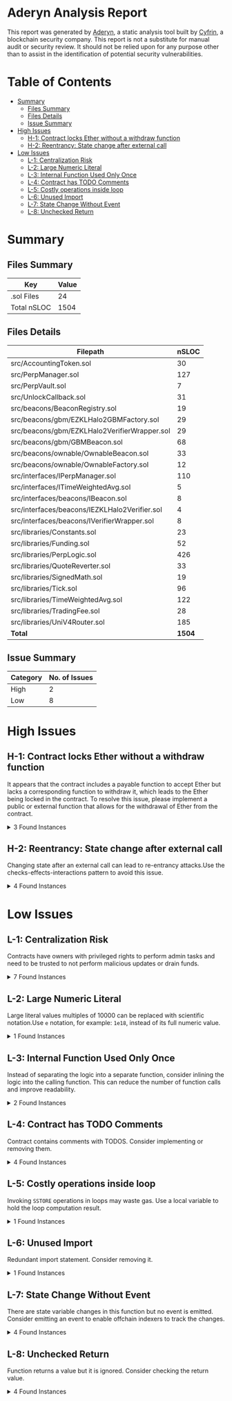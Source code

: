 # Aderyn Analysis Report

This report was generated by [Aderyn](https://github.com/Cyfrin/aderyn), a static analysis tool built by
[Cyfrin](https://cyfrin.io), a blockchain security company. This report is not a substitute for manual audit or security
review. It should not be relied upon for any purpose other than to assist in the identification of potential security
vulnerabilities.

# Table of Contents

- [Summary](#summary)
  - [Files Summary](#files-summary)
  - [Files Details](#files-details)
  - [Issue Summary](#issue-summary)
- [High Issues](#high-issues)
  - [H-1: Contract locks Ether without a withdraw function](#h-1-contract-locks-ether-without-a-withdraw-function)
  - [H-2: Reentrancy: State change after external call](#h-2-reentrancy-state-change-after-external-call)
- [Low Issues](#low-issues)
  - [L-1: Centralization Risk](#l-1-centralization-risk)
  - [L-2: Large Numeric Literal](#l-2-large-numeric-literal)
  - [L-3: Internal Function Used Only Once](#l-3-internal-function-used-only-once)
  - [L-4: Contract has TODO Comments](#l-4-contract-has-todo-comments)
  - [L-5: Costly operations inside loop](#l-5-costly-operations-inside-loop)
  - [L-6: Unused Import](#l-6-unused-import)
  - [L-7: State Change Without Event](#l-7-state-change-without-event)
  - [L-8: Unchecked Return](#l-8-unchecked-return)

# Summary

## Files Summary

| Key         | Value |
| ----------- | ----- |
| .sol Files  | 24    |
| Total nSLOC | 1504  |

## Files Details

| Filepath                                      | nSLOC    |
| --------------------------------------------- | -------- |
| src/AccountingToken.sol                       | 30       |
| src/PerpManager.sol                           | 127      |
| src/PerpVault.sol                             | 7        |
| src/UnlockCallback.sol                        | 31       |
| src/beacons/BeaconRegistry.sol                | 19       |
| src/beacons/gbm/EZKLHalo2GBMFactory.sol       | 29       |
| src/beacons/gbm/EZKLHalo2VerifierWrapper.sol  | 29       |
| src/beacons/gbm/GBMBeacon.sol                 | 68       |
| src/beacons/ownable/OwnableBeacon.sol         | 33       |
| src/beacons/ownable/OwnableFactory.sol        | 12       |
| src/interfaces/IPerpManager.sol               | 110      |
| src/interfaces/ITimeWeightedAvg.sol           | 5        |
| src/interfaces/beacons/IBeacon.sol            | 8        |
| src/interfaces/beacons/IEZKLHalo2Verifier.sol | 4        |
| src/interfaces/beacons/IVerifierWrapper.sol   | 8        |
| src/libraries/Constants.sol                   | 23       |
| src/libraries/Funding.sol                     | 52       |
| src/libraries/PerpLogic.sol                   | 426      |
| src/libraries/QuoteReverter.sol               | 33       |
| src/libraries/SignedMath.sol                  | 19       |
| src/libraries/Tick.sol                        | 96       |
| src/libraries/TimeWeightedAvg.sol             | 122      |
| src/libraries/TradingFee.sol                  | 28       |
| src/libraries/UniV4Router.sol                 | 185      |
| **Total**                                     | **1504** |

## Issue Summary

| Category | No. of Issues |
| -------- | ------------- |
| High     | 2             |
| Low      | 8             |

# High Issues

## H-1: Contract locks Ether without a withdraw function

It appears that the contract includes a payable function to accept Ether but lacks a corresponding function to withdraw
it, which leads to the Ether being locked in the contract. To resolve this issue, please implement a public or external
function that allows for the withdrawal of Ether from the contract.

<details><summary>3 Found Instances</summary>

- Found in src/beacons/BeaconRegistry.sol [Line: 9](src/beacons/BeaconRegistry.sol#L9)

  ```solidity
  contract BeaconRegistry is Ownable {
  ```

- Found in src/beacons/gbm/GBMBeacon.sol [Line: 16](src/beacons/gbm/GBMBeacon.sol#L16)

  ```solidity
  contract GBMBeacon is IBeacon, ITimeWeightedAvg, Ownable {
  ```

- Found in src/beacons/ownable/OwnableBeacon.sol [Line: 12](src/beacons/ownable/OwnableBeacon.sol#L12)

  ```solidity
  contract OwnableBeacon is IBeacon, ITimeWeightedAvg, Ownable {
  ```

</details>

## H-2: Reentrancy: State change after external call

Changing state after an external call can lead to re-entrancy attacks.Use the checks-effects-interactions pattern to
avoid this issue.

<details><summary>4 Found Instances</summary>

- Found in src/AccountingToken.sol [Line: 38](src/AccountingToken.sol#L38)

  State is changed at: `isInitialized = true`

  ```solidity
          poolManager.sync(currency);
  ```

- Found in src/AccountingToken.sol [Line: 44](src/AccountingToken.sol#L44)

  State is changed at: `isInitialized = true`

  ```solidity
          poolManager.mint(msg.sender, currency.toId(), amountToMint);
  ```

- Found in src/AccountingToken.sol [Line: 47](src/AccountingToken.sol#L47)

  State is changed at: `isInitialized = true`

  ```solidity
          poolManager.settle();
  ```

- Found in src/beacons/gbm/GBMBeacon.sol [Line: 124](src/beacons/gbm/GBMBeacon.sol#L124)

  State is changed at: `indexX96 = indexX96.fullMulDiv(factorWad, WAD)`

  ```solidity
          (bool success, uint256 measurementX96) = VERIFIER_WRAPPER.verify(proof, publicSignals);
  ```

</details>

# Low Issues

## L-1: Centralization Risk

Contracts have owners with privileged rights to perform admin tasks and need to be trusted to not perform malicious
updates or drain funds.

<details><summary>7 Found Instances</summary>

- Found in src/beacons/BeaconRegistry.sol [Line: 9](src/beacons/BeaconRegistry.sol#L9)

  ```solidity
  contract BeaconRegistry is Ownable {
  ```

- Found in src/beacons/BeaconRegistry.sol [Line: 40](src/beacons/BeaconRegistry.sol#L40)

  ```solidity
      function registerBeacon(address beacon) external onlyOwner {
  ```

- Found in src/beacons/BeaconRegistry.sol [Line: 48](src/beacons/BeaconRegistry.sol#L48)

  ```solidity
      function unregisterBeacon(address beacon) external onlyOwner {
  ```

- Found in src/beacons/gbm/GBMBeacon.sol [Line: 16](src/beacons/gbm/GBMBeacon.sol#L16)

  ```solidity
  contract GBMBeacon is IBeacon, ITimeWeightedAvg, Ownable {
  ```

- Found in src/beacons/gbm/GBMBeacon.sol [Line: 117](src/beacons/gbm/GBMBeacon.sol#L117)

  ```solidity
      function updateData(bytes calldata proof, bytes calldata publicSignals) external onlyOwner {
  ```

- Found in src/beacons/ownable/OwnableBeacon.sol [Line: 12](src/beacons/ownable/OwnableBeacon.sol#L12)

  ```solidity
  contract OwnableBeacon is IBeacon, ITimeWeightedAvg, Ownable {
  ```

- Found in src/beacons/ownable/OwnableBeacon.sol [Line: 50](src/beacons/ownable/OwnableBeacon.sol#L50)

  ```solidity
      function updateData(bytes calldata, bytes calldata encodedPublicSignals) external onlyOwner {
  ```

</details>

## L-2: Large Numeric Literal

Large literal values multiples of 10000 can be replaced with scientific notation.Use `e` notation, for example: `1e18`,
instead of its full numeric value.

<details><summary>1 Found Instances</summary>

- Found in src/libraries/TradingFee.sol [Line: 29](src/libraries/TradingFee.sol#L29)

  ```solidity
  uint24 constant DECAY = 15000000;
  ```

</details>

## L-3: Internal Function Used Only Once

Instead of separating the logic into a separate function, consider inlining the logic into the calling function. This
can reduce the number of function calls and improve readability.

<details><summary>2 Found Instances</summary>

- Found in src/libraries/PerpLogic.sol [Line: 457](src/libraries/PerpLogic.sol#L457)

  ```solidity
      function makerFunding(Mgr.Perp storage perp, Mgr.Position memory pos, int24 currentTick)
  ```

- Found in src/libraries/UniV4Router.sol [Line: 330](src/libraries/UniV4Router.sol#L330)

  ```solidity
      function compress(int24 tick, int24 tickSpacing) internal pure returns (int24 compressed) {
  ```

</details>

## L-4: Contract has TODO Comments

Contract contains comments with TODOS. Consider implementing or removing them.

<details><summary>4 Found Instances</summary>

- Found in src/PerpManager.sol [Line: 19](src/PerpManager.sol#L19)

  ```solidity
  contract PerpManager is IPerpManager, UnlockCallback {
  ```

- Found in src/UnlockCallback.sol [Line: 10](src/UnlockCallback.sol#L10)

  ```solidity
  contract UnlockCallback is IUnlockCallback {
  ```

- Found in src/libraries/PerpLogic.sol [Line: 28](src/libraries/PerpLogic.sol#L28)

  ```solidity
  library PerpLogic {
  ```

- Found in src/libraries/UniV4Router.sol [Line: 17](src/libraries/UniV4Router.sol#L17)

  ```solidity
  library UniV4Router {
  ```

</details>

## L-5: Costly operations inside loop

Invoking `SSTORE` operations in loops may waste gas. Use a local variable to hold the loop computation result.

<details><summary>1 Found Instances</summary>

- Found in src/libraries/TimeWeightedAvg.sol [Line: 62](src/libraries/TimeWeightedAvg.sol#L62)

  ```solidity
          for (uint16 i = state.cardinalityCap; i < newCap; i++) {
  ```

</details>

## L-6: Unused Import

Redundant import statement. Consider removing it.

<details><summary>1 Found Instances</summary>

- Found in src/libraries/TradingFee.sol [Line: 6](src/libraries/TradingFee.sol#L6)

  ```solidity
  import { INT_Q96, UINT_Q96 } from "./Constants.sol";
  ```

</details>

## L-7: State Change Without Event

There are state variable changes in this function but no event is emitted. Consider emitting an event to enable offchain
indexers to track the changes.

<details><summary>4 Found Instances</summary>

- Found in src/AccountingToken.sol [Line: 30](src/AccountingToken.sol#L30)

  ```solidity
      function initialize(IPoolManager poolManager, uint256 amountToMint) external {
  ```

- Found in src/PerpManager.sol [Line: 89](src/PerpManager.sol#L89)

  ```solidity
      function increaseCardinalityCap(PoolId perpId, uint16 cardinalityCap) external {
  ```

- Found in src/beacons/gbm/GBMBeacon.sol [Line: 146](src/beacons/gbm/GBMBeacon.sol#L146)

  ```solidity
      function increaseCardinalityCap(uint16 newCap) external {
  ```

- Found in src/beacons/ownable/OwnableBeacon.sol [Line: 57](src/beacons/ownable/OwnableBeacon.sol#L57)

  ```solidity
      function increaseCardinalityCap(uint16 newCap) external {
  ```

</details>

## L-8: Unchecked Return

Function returns a value but it is ignored. Consider checking the return value.

<details><summary>4 Found Instances</summary>

- Found in src/AccountingToken.sol [Line: 47](src/AccountingToken.sol#L47)

  ```solidity
          poolManager.settle();
  ```

- Found in src/libraries/PerpLogic.sol [Line: 231](src/libraries/PerpLogic.sol#L231)

  ```solidity
              poolManager.executeAction(
  ```

- Found in src/libraries/PerpLogic.sol [Line: 276](src/libraries/PerpLogic.sol#L276)

  ```solidity
          updatePremiumPerSecond(perp, sqrtPriceX96);
  ```

- Found in src/libraries/UniV4Router.sol [Line: 141](src/libraries/UniV4Router.sol#L141)

  ```solidity
          poolManager.initialize(poolKey, params.startingSqrtPriceX96);
  ```

</details>
